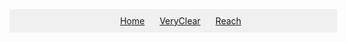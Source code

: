 <nav style="display: flex; justify-content: center; width: 100%; background-color: #f0f0f0; padding: 10px;">
  <ul style="list-style: none; margin: 0;">
    <li style="display: inline-block; margin: 0 10px;"><a href="#">Home</a></li>
    <li style="display: inline-block; margin: 0 10px;"><a href="./Section/VeryClear.md">VeryClear</a></li>
    <li style="display: inline-block; margin: 0 10px;"><a href="#">Reach</a></li>
  </ul>
</nav>

